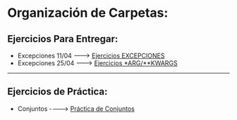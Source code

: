 # Organización de Carpetas:

## Ejercicios Para Entregar:
- Excepciones 11/04 ---> [Ejercicios EXCEPCIONES](./2-Excepciones/1_practica.py)
- Excepciones 25/04 ---> [Ejercicios *ARG/**KWARGS](./3-arg-kwargs/1_practica.py)


--- 
## Ejercicios de Práctica:
- Conjuntos ----> [Práctica de Conjuntos](./1-Conjuntos)

